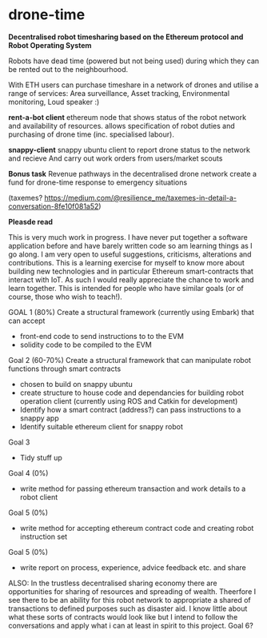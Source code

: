 # drone-time

**Decentralised robot timesharing based on the Ethereum protocol and Robot Operating System**

Robots have dead time (powered but not being used) during which they can be rented out to the neighbourhood.

With ETH users can purchase timeshare in a network of drones and utilise a range of services: Area surveillance, Asset tracking, Environmental monitoring, Loud speaker :)

**rent-a-bot client** ethereum node that shows status of the robot network and availability of resources. allows specification of robot duties and purchasing of drone time (inc. specialised labour).

**snappy-client** snappy ubuntu client to report drone status to the network and recieve And carry out work orders from users/market scouts

**Bonus task**
Revenue pathways in the decentralised drone network create a fund for drone-time response to emergency situations

(taxemes? https://medium.com/@resilience_me/taxemes-in-detail-a-conversation-8fe10f081a52)


**Pleasde read**

This is very much work in progress. I have never put together a software application before and have barely written code so am learning things as I go along. I am very open to useful suggestions, criticisms, alterations and contributions. This is a learning exercise for myself to know more about building new technologies and in particular Ethereum smart-contracts that interact with IoT. As such I would really appreciate the chance to work and learn together. This is intended for people who have similar goals (or of course, those who wish to teach!).

GOAL 1 (80%)
Create a structural framework (currently using Embark) that can accept
-  front-end code to send instructions to to the EVM
-  solidity code to be compiled to the EVM

Goal 2 (60-70%)
Create a structural framework that can manipulate robot functions through smart contracts
-  chosen to build on snappy ubuntu
-  create structure to house code and dependancies for building robot operation client (currently using ROS and Catkin for development)
-  Identify how a smart contract (address?) can pass instructions to a snappy app
-  Identify suitable ethereum client for snappy robot

Goal 3
- Tidy stuff up

Goal 4 (0%)
-  write method for passing ethereum transaction and work details to a robot client

Goal 5 (0%)
-  write method for accepting ethereum contract code and creating robot instruction set

Goal 5 (0%)
-  write report on process, experience, advice feedback etc. and share

ALSO: In the trustless decentralised sharing economy there are opportunities for sharing of resources and spreading of wealth. Theerfore I see there to be an ability for this robot network to appropriate a shared of transactions to defined purposes such as disaster aid. I know little about what these sorts of contracts would look like but I intend to follow the conversations and apply what i can at least in spirit to this project. Goal 6?